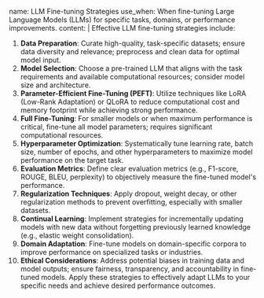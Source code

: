 name: LLM Fine-tuning Strategies
use_when: When fine-tuning Large Language Models (LLMs) for specific tasks, domains, or performance improvements.
content: |
  Effective LLM fine-tuning strategies include:
  1.  **Data Preparation**: Curate high-quality, task-specific datasets; ensure data diversity and relevance; preprocess and clean data for optimal model input.
  2.  **Model Selection**: Choose a pre-trained LLM that aligns with the task requirements and available computational resources; consider model size and architecture.
  3.  **Parameter-Efficient Fine-Tuning (PEFT)**: Utilize techniques like LoRA (Low-Rank Adaptation) or QLoRA to reduce computational cost and memory footprint while achieving strong performance.
  4.  **Full Fine-Tuning**: For smaller models or when maximum performance is critical, fine-tune all model parameters; requires significant computational resources.
  5.  **Hyperparameter Optimization**: Systematically tune learning rate, batch size, number of epochs, and other hyperparameters to maximize model performance on the target task.
  6.  **Evaluation Metrics**: Define clear evaluation metrics (e.g., F1-score, ROUGE, BLEU, perplexity) to objectively measure the fine-tuned model's performance.
  7.  **Regularization Techniques**: Apply dropout, weight decay, or other regularization methods to prevent overfitting, especially with smaller datasets.
  8.  **Continual Learning**: Implement strategies for incrementally updating models with new data without forgetting previously learned knowledge (e.g., elastic weight consolidation).
  9.  **Domain Adaptation**: Fine-tune models on domain-specific corpora to improve performance on specialized tasks or industries.
  10. **Ethical Considerations**: Address potential biases in training data and model outputs; ensure fairness, transparency, and accountability in fine-tuned models.
  Apply these strategies to effectively adapt LLMs to your specific needs and achieve desired performance outcomes.

